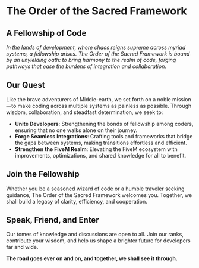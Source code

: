 # The Order of the Sacred Framework

## A Fellowship of Code

_In the lands of development, where chaos reigns supreme across myriad systems, a fellowship arises. The Order of the Sacred Framework is bound by an unyielding oath: to bring harmony to the realm of code, forging pathways that ease the burdens of integration and collaboration._

## Our Quest

Like the brave adventurers of Middle-earth, we set forth on a noble mission—to make coding across multiple systems as painless as possible. Through wisdom, collaboration, and steadfast determination, we seek to:

- **Unite Developers**: Strengthening the bonds of fellowship among coders, ensuring that no one walks alone on their journey.
- **Forge Seamless Integrations**: Crafting tools and frameworks that bridge the gaps between systems, making transitions effortless and efficient.
- **Strengthen the FiveM Realm**: Elevating the FiveM ecosystem with improvements, optimizations, and shared knowledge for all to benefit.

## Join the Fellowship

Whether you be a seasoned wizard of code or a humble traveler seeking guidance, The Order of the Sacred Framework welcomes you. Together, we shall build a legacy of clarity, efficiency, and cooperation.

## Speak, Friend, and Enter

Our tomes of knowledge and discussions are open to all. Join our ranks, contribute your wisdom, and help us shape a brighter future for developers far and wide.

**The road goes ever on and on, and together, we shall see it through.**
